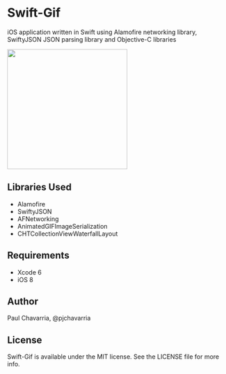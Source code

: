 Swift-Gif
=========

iOS application written in Swift using Alamofire networking library, SwiftyJSON JSON parsing library and Objective-C libraries

<img src="Swift-Gif/demo.gif" width="276"/>

## Libraries Used

- Alamofire
- SwiftyJSON
- AFNetworking
- AnimatedGIFImageSerialization
- CHTCollectionViewWaterfallLayout


## Requirements

- Xcode 6
- iOS 8

## Author

Paul Chavarria, @pjchavarria

## License

Swift-Gif is available under the MIT license. See the LICENSE file for more info.

